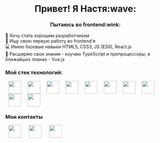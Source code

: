 <h1 align="center">Привет! Я Настя:wave:</h1>
<h3 align="center">Пытаюсь во frontend:wink:</h3>

:owl: Хочу стать хорошим разработчиком </br>
:hatched_chick: Ищу свою первую работу во frontend'e </br>
:computer: Имею базовые навыки HTML5, CSS3, JS (ES6), React.js </br>
:book: Расширяю свои знания - изучаю TypeScript и препроцессоры, в ближайших планах - Vue.js


### Мой стек технологий:
<img src="https://user-images.githubusercontent.com/79666895/222648244-076dc6a4-81ec-4115-85e5-f21a42871531.png" width="40px" hspace="10"/><img src="https://user-images.githubusercontent.com/79666895/222648258-c080350e-e5b3-4c1d-9c0a-8bf1e2381148.png" width="40px" hspace="10"/><img src="https://user-images.githubusercontent.com/79666895/222648286-1ddd0c22-277e-4aea-bd88-ec2671136e47.png" width="40px" hspace="10"/><img src="https://user-images.githubusercontent.com/79666895/222648307-f5306de5-d1d3-46ab-a0a7-c31d60cafcc8.png" width="40px" hspace="10"/><img src="https://user-images.githubusercontent.com/79666895/222648329-f8655190-4a7f-4150-ab4b-119e62fd9f7e.png" width="40px" hspace="10"/><img src="https://user-images.githubusercontent.com/79666895/222648344-56346c85-8c37-4281-9314-3d6c71bb5cc7.png" width="40px" hspace="10"/><img src="https://user-images.githubusercontent.com/79666895/222648359-da56efc3-098f-4afc-ad53-a36813af0266.png" width="40px" hspace="10"/><img src="https://user-images.githubusercontent.com/79666895/222648374-6e83aaee-6d00-4a8f-8451-b0f0eddb5f8f.png" width="40px" hspace="10"/><img src="https://user-images.githubusercontent.com/79666895/222648389-77b43e28-96a9-465d-9325-23325570594b.png" width="40px" hspace="10"/><img src="https://user-images.githubusercontent.com/79666895/222648404-08737f87-77c3-48c8-b4c9-4ff06b2b2c64.png" width="40px" hspace="10"/>

### Мои контакты
<a href="https://t.me/anapanana" ><img src="https://user-images.githubusercontent.com/79666895/222644924-807f80ae-1690-4a93-abbb-e08b08925882.png" width="40px"
  hspace="10"/></a>
  <a href="https://www.linkedin.com/in/анастасия-панюк-8361bbab"><img src="https://user-images.githubusercontent.com/79666895/222645326-171c9e36-3d75-4ccf-92aa-e5417368bbef.png" width="40px" hspace="10"/></a>
  <a href="mailto:panyuk.anastasia@gmail.com"><img src="https://user-images.githubusercontent.com/79666895/222646684-ec6af07a-a484-48b5-9fb3-94b7ca6221df.png" width="40px" hspace="10"/></a>

